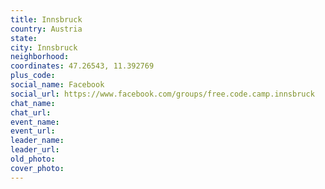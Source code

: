 ```yaml
---
title: Innsbruck
country: Austria
state: 
city: Innsbruck
neighborhood: 
coordinates: 47.26543, 11.392769
plus_code:
social_name: Facebook
social_url: https://www.facebook.com/groups/free.code.camp.innsbruck
chat_name:
chat_url:
event_name:
event_url:
leader_name:
leader_url:
old_photo: 
cover_photo:
---
```


